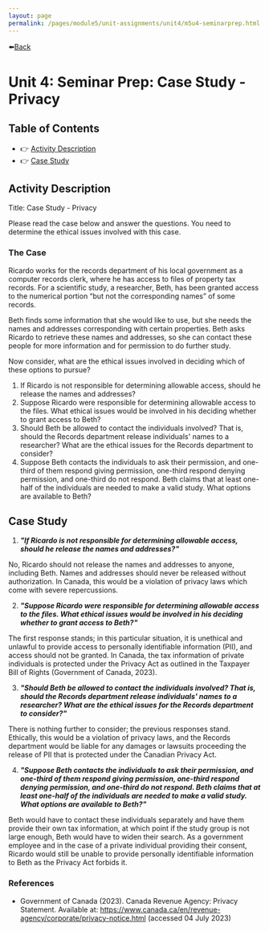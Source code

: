 ```yaml
---
layout: page
permalink: /pages/module5/unit-assignments/unit4/m5u4-seminarprep.html
---
```


⬅️[Back](/pages/module5/unit-assignments/unit4/m5u4.html)

# Unit 4: Seminar Prep: Case Study - Privacy

## Table of Contents

- 👉 [Activity Description](#activity-description)
- 👉 [Case Study](#case-study)

## Activity Description

Title: Case Study - Privacy

Please read the case below and answer the questions. You need to determine the ethical issues involved with this case.

### The Case

Ricardo works for the records department of his local government as a computer records clerk, where he has access to files of property tax records. For a scientific study, a researcher, Beth, has been granted access to the numerical portion “but not the corresponding names” of some records.

Beth finds some information that she would like to use, but she needs the names and addresses corresponding with certain properties. Beth asks Ricardo to retrieve these names and addresses, so she can contact these people for more information and for permission to do further study.

Now consider, what are the ethical issues involved in deciding which of these options to pursue?
1. If Ricardo is not responsible for determining allowable access, should he release the names and addresses?
2. Suppose Ricardo were responsible for determining allowable access to the files. What ethical issues would be involved in his deciding whether to grant access to Beth?
3. Should Beth be allowed to contact the individuals involved? That is, should the Records department release individuals' names to a researcher? What are the ethical issues for the Records department to consider?
4. Suppose Beth contacts the individuals to ask their permission, and one-third of them respond giving permission, one-third respond denying permission, and one-third do not respond. Beth claims that at least one-half of the individuals are needed to make a valid study. What options are available to Beth?

## Case Study

1. ***"If Ricardo is not responsible for determining allowable access, should he release the names and addresses?"***

No, Ricardo should not release the names and addresses to anyone, including Beth. Names and addresses should never be released without authorization. In Canada, this would be a violation of privacy laws which come with severe repercussions.

2. ***"Suppose Ricardo were responsible for determining allowable access to the files. What ethical issues would be involved in his deciding whether to grant access to Beth?"***

The first response stands; in this particular situation, it is unethical and unlawful to provide access to personally identifiable information (PII), and access should not be granted. In Canada, the tax information of private individuals is protected under the Privacy Act as outlined in the Taxpayer Bill of Rights (Government of Canada, 2023).

3. ***"Should Beth be allowed to contact the individuals involved? That is, should the Records department release individuals' names to a researcher? What are the ethical issues for the Records department to consider?"***

There is nothing further to consider; the previous responses stand. Ethically, this would be a violation of privacy laws, and the Records department would be liable for any damages or lawsuits proceeding the release of PII that is protected under the Canadian Privacy Act.

4. ***"Suppose Beth contacts the individuals to ask their permission, and one-third of them respond giving permission, one-third respond denying permission, and one-third do not respond. Beth claims that at least one-half of the individuals are needed to make a valid study. What options are available to Beth?"***

Beth would have to contact these individuals separately and have them provide their own tax information, at which point if the study group is not large enough, Beth would have to widen their search. As a government employee and in the case of a private individual providing their consent, Ricardo would still be unable to provide personally identifiable information to Beth as the Privacy Act forbids it.

### References

- Government of Canada (2023). Canada Revenue Agency: Privacy Statement. Available at: https://www.canada.ca/en/revenue-agency/corporate/privacy-notice.html (accessed 04 July 2023)

